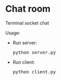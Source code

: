 # Chat room

Terminal socket chat

Usage:

* Run server: <pre>python server.py
* Run client: <pre>python client.py